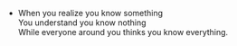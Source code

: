 * When you realize you know something  
  You understand you know nothing  
  While everyone around you thinks you know everything.  
